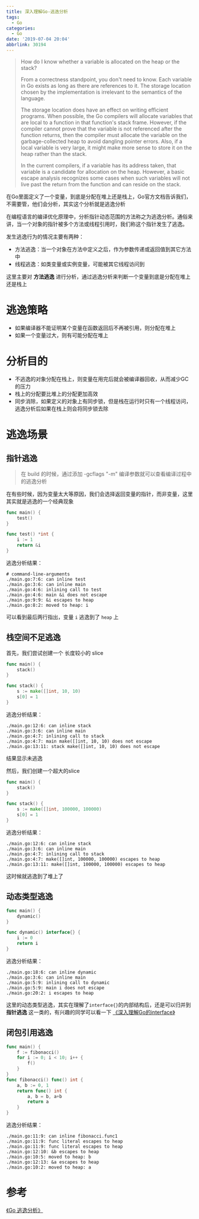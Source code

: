 ```yaml
---
title: 深入理解Go-逃逸分析
tags:
  - Go
categories:
  - Go
date: '2019-07-04 20:04'
abbrlink: 30194
---
```


> How do I know whether a variable is allocated on the heap or the stack?
>
> From a correctness standpoint, you don't need to know. Each variable in Go exists as long as there are references to it. The storage location chosen by the implementation is irrelevant to the semantics of the language.
>
> The storage location does have an effect on writing efficient programs. When possible, the Go compilers will allocate variables that are local to a function in that function's stack frame. However, if the compiler cannot prove that the variable is not referenced after the function returns, then the compiler must allocate the variable on the garbage-collected heap to avoid dangling pointer errors. Also, if a local variable is very large, it might make more sense to store it on the heap rather than the stack.
>
> In the current compilers, if a variable has its address taken, that variable is a candidate for allocation on the heap. However, a basic escape analysis recognizes some cases when such variables will not live past the return from the function and can reside on the stack.

在Go里面定义了一个变量，到底是分配在堆上还是栈上，Go官方文档告诉我们，不需要管，他们会分析，其实这个分析就是逃逸分析

在编程语言的编译优化原理中，分析指针动态范围的方法称之为逃逸分析。通俗来讲，当一个对象的指针被多个方法或线程引用时，我们称这个指针发生了逃逸。

<!--more-->

发生逃逸行为的情况主要有两种：

- 方法逃逸：当一个对象在方法中定义之后，作为参数传递或返回值到其它方法中
- 线程逃逸：如类变量或实例变量，可能被其它线程访问到

这里主要对 **方法逃逸** 进行分析，通过逃逸分析来判断一个变量到底是分配在堆上还是栈上



# 逃逸策略

- 如果编译器不能证明某个变量在函数返回后不再被引用，则分配在堆上
- 如果一个变量过大，则有可能分配在堆上

# 分析目的

- 不逃逸的对象分配在栈上，则变量在用完后就会被编译器回收，从而减少GC的压力
- 栈上的分配要比堆上的分配更加高效
- 同步消除，如果定义的对象上有同步锁，但是栈在运行时只有一个线程访问，逃逸分析后如果在栈上则会将同步锁去除

# 逃逸场景

## 指针逃逸

> 在 build 的时候，通过添加 -gcflags "-m" 编译参数就可以查看编译过程中的逃逸分析

在有些时候，因为变量太大等原因，我们会选择返回变量的指针，而非变量，这里其实就是逃逸的一个经典现象

~~~go
func main() {
	test()
}

func test() *int {
	i := 1
	return &i
}
~~~

逃逸分析结果：

~~~
# command-line-arguments
./main.go:7:6: can inline test
./main.go:3:6: can inline main
./main.go:4:6: inlining call to test
./main.go:4:6: main &i does not escape
./main.go:9:9: &i escapes to heap
./main.go:8:2: moved to heap: i
~~~

可以看到最后两行指出，变量 `i` 逃逸到了 `heap` 上

## 栈空间不足逃逸

首先，我们尝试创建一个 长度较小的 slice

~~~go
func main() {
	stack()
}

func stack() {
	s := make([]int, 10, 10)
	s[0] = 1
}
~~~

逃逸分析结果：

~~~
./main.go:12:6: can inline stack
./main.go:3:6: can inline main
./main.go:4:7: inlining call to stack
./main.go:4:7: main make([]int, 10, 10) does not escape
./main.go:13:11: stack make([]int, 10, 10) does not escape
~~~

结果显示未逃逸



然后，我们创建一个超大的slice

~~~go
func main() {
	stack()
}

func stack() {
	s := make([]int, 100000, 100000)
	s[0] = 1
}
~~~

逃逸分析结果：

~~~
./main.go:12:6: can inline stack
./main.go:3:6: can inline main
./main.go:4:7: inlining call to stack
./main.go:4:7: make([]int, 100000, 100000) escapes to heap
./main.go:13:11: make([]int, 100000, 100000) escapes to heap
~~~

这时候就逃逸到了堆上了

## 动态类型逃逸

~~~go
func main() {
	dynamic()
}

func dynamic() interface{} {
	i := 0
	return i
}
~~~

逃逸分析结果：

~~~
./main.go:18:6: can inline dynamic
./main.go:3:6: can inline main
./main.go:5:9: inlining call to dynamic
./main.go:5:9: main i does not escape
./main.go:20:2: i escapes to heap
~~~

这里的动态类型逃逸，其实在理解了`interface{}`的内部结构后，还是可以归并到 **指针逃逸** 这一类的，有兴趣的同学可以看一下 [《深入理解Go的interface》](https://tyloafer.github.io/posts/2647/)

## 闭包引用逃逸

~~~go
func main() {
	f := fibonacci()
	for i := 0; i < 10; i++ {
		f()
	}
}
func fibonacci() func() int {
	a, b := 0, 1
	return func() int {
		a, b = b, a+b
		return a
	}
}
~~~

逃逸分析结果：

~~~
./main.go:11:9: can inline fibonacci.func1
./main.go:11:9: func literal escapes to heap
./main.go:11:9: func literal escapes to heap
./main.go:12:10: &b escapes to heap
./main.go:10:5: moved to heap: b
./main.go:12:13: &a escapes to heap
./main.go:10:2: moved to heap: a
~~~



# 参考

[《Go 逃逸分析》](https://my.oschina.net/renhc/blog/2222104)

